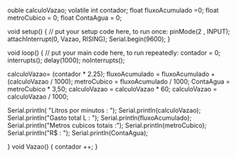ouble calculoVazao;
volatile int contador;
float fluxoAcumulado =0;
float metroCubico = 0;
float ContaAgua = 0;

void setup() {
  // put your setup code here, to run once:
 pinMode(2 , INPUT);
 attachInterrupt(0, Vazao, RISING);
 Serial.begin(9600);
}

void loop() {
  // put your main code here, to run repeatedly:
  contador = 0;
  interrupts();
  delay(1000);
  noInterrupts();

 calculoVazao= (contador * 2.25);
 fluxoAcumulado = fluxoAcumulado + (calculoVazao / 1000);
 metroCubico =  fluxoAcumulado / 1000;
 ContaAgua = metroCubico * 3,50;
 calculoVazao = calculoVazao * 60;
 calculoVazao = calculoVazao / 1000;

 Serial.println( "Litros por minutos : ");
 Serial.println(calculoVazao);
 Serial.println("Gasto total L : "); 
 Serial.println(fluxoAcumulado);
 Serial.println("Metros cubicos totais :");
 Serial.println(metroCubico);
 Serial.println("R$ : ");
 Serial.println(ContaAgua);


 
}
 void Vazao()
 {
 contador ++;
 }
